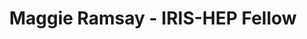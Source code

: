 ---
permalink: /fellows/MaggieRamsay.html
layout: fellow
pagetype: fellow
active: false
hidden: true
title: Maggie Ramsay - IRIS-HEP Fellow
fellow-name: Maggie Ramsay
project_title: "Continuous Testing of Facility\u2019s Functionality Including Data\
  \ Delivery Services Available in Coffea-Casa Analysis Facility"
focus-area: doma
dates:
  start: 2021-06-01
  end: 2021-08-31
photo: /assets/images/team/fellows-2021/maggie-ramsay.png
institution: University of Nebraska Lincoln
e-mail: mramsay4@huskers.unl.edu
mentors:
- Oksana Shadura (University of Nebraska Lincoln)
- Brian Bockelman (Morgridge University)
- Ken Bloom (University of Nebraska Lincoln)
project_goal: "Development of a continuous functionality testing procedure (including\
  \ smoke tests and integration tests) for \u2018Coffea-casa\u2019 analysis facility.\
  \ The test suite would expect to cover testing of analysis-related components and\
  \ analysis frameworks deployed in AF as well as data delivery services functionality.\
  \ The test suite should include but not be limited to an already collected set of\
  \ available sample physics analyses.\n"
proposal: /assets/pdf/fellows-2021/fellow-Maggie-Ramsay-proposal.pdf
presentations:
github-username: maggieramsay
current_status: >
  <strong>August 2022</strong> - Undergraduate Instrumentation Center TA at University
  of Nebraska-Lincoln
linkedin-profile: https://www.linkedin.com/in/maggie-ramsay-435525259
challenge-area:
funding-source: nsf
---